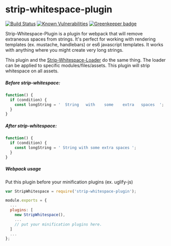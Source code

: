 # strip-whitespace-plugin

[![Build Status](https://travis-ci.org/markis/strip-whitespace-plugin.svg?branch=master)](https://travis-ci.org/markis/strip-whitespace-plugin) [![Known Vulnerabilities](https://snyk.io/test/github/markis/strip-whitespace-plugin/badge.svg)](https://snyk.io/test/github/markis/strip-whitespace-plugin) [![Greenkeeper badge](https://badges.greenkeeper.io/markis/strip-whitespace-plugin.svg)](https://greenkeeper.io/)

Strip-Whitespace-Plugin is a plugin for webpack that will remove extraneous spaces from strings. It's perfect for working with rendering templates (ex. mustache, handlebars) or es6 javascript templates. It works with anything where you might create very long strings.

This plugin and the [Strip-Whitespace-Loader](https://npm.im/strip-whitespace-loader) do the same thing. The loader can be applied to specific modules/files/assets. This plugin will strip whitespace on all assets.

##### Before strip-whitespace:
``` javascript
function() {
  if (condition) {
    const longString = '  String   with    some    extra   spaces  ';
  }
}
```

##### After strip-whitespace:
``` javascript
function() {
  if (condition) {
    const longString = ' String with some extra spaces ';
  }
}
```

##### Webpack usage

Put this plugin before your minification plugins (ex. uglify-js)

``` javascript
var StripWhitespace = require('strip-whitespace-plugin');

module.exports = {
  ...
  plugins: [
    new StripWhitespace(),
    ...
    // put your minification plugins here.
  ]
  ...
};

```
